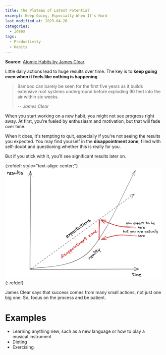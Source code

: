 ```yaml
---
title: The Plateau of Latent Potential
excerpt: Keep Going, Especially When It's Hard
last_modified_at: 2023-04-26
categories:
  - Ideas
tags:
  - Productivity
  - Habits
---
```


**Source:** [Atomic Habits by James Clear](https://www.goodreads.com/book/show/40121378-atomic-habits).

Little daily actions lead to huge results over time. The key is to **keep going even when it feels like nothing is happening**.


> Bamboo can barely be seen for the first five years as it builds extensive root systems underground before exploding 90 feet into the air within six weeks.
>
> -- <cite>James Clear</cite>


When you start working on a new habit, you might not see progress right away. 
At first, you're fueled by enthusiasm and motivation, but that will fade over time. 

When it does, it's tempting to quit, especially if you're not seeing the results you expected. 
You may find yourself in the **disappointment zone**, filled with self-doubt and questioning whether this is really for you.

But if you stick with it, you'll see significant results later on.


{:refdef: style="text-align: center;"}
![Plateau](/assets/images/ideas/plateau-of-latent-potential.png)
{: refdef}

James Clear says that success comes from many small actions, not just one big one. So, focus on the process and be patient.

# Examples
- Learning anything new, such as a new language or how to play a musical instrument
- Dieting
- Exercising
